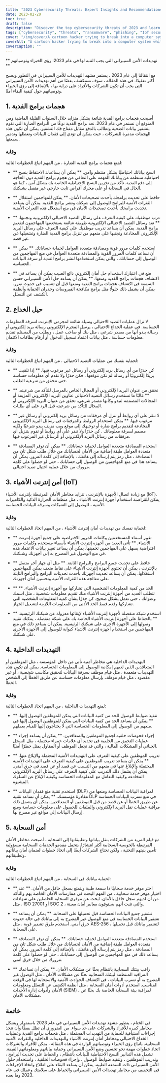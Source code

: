 ```yaml
---
title: "2023 Cybersecurity Threats: Expert Insights and Recommendations"
date: 2023-02-20
toc: true
draft: false
description: "Discover the top cybersecurity threats of 2023 and learn how to stay safe with expert recommendations."
tags: ["cybersecurity", "threats", "ransomware", "phishing", "IoT security", "insider threats", "cloud security", "data backup", "multi-factor authentication", "security patches", "employee training", "access controls", "background checks", "data loss prevention", "cloud providers", "data encryption", "network security", "endpoint security", "network monitoring", "vulnerability scanning"]
cover: "/img/cover/A_cartoon_hacker_trying_to_break_into_a_computer_system.png"
coverAlt: "A cartoon hacker trying to break into a computer system while a shield with a lock protects it."
coverCaption: ""
---
```

 ** تهديدات الأمن السيبراني التي يجب التنبه لها في عام 2023: رؤى الخبراء وتوصياتهم **  مع انتقالنا إلى عام 2023 ، يستمر مشهد التهديدات للأمن السيبراني في التطور ويصبح أكثر تعقيدًا. في هذه المقالة ، سوف نستكشف بعضًا من أهم تهديدات الأمن السيبراني التي يجب أن تكون الشركات والأفراد على دراية بها ، بالإضافة إلى رؤى الخبراء وتوصياتهم حول كيفية البقاء آمنًا.  ## 1. هجمات برامج الفدية  أصبحت هجمات برامج الفدية شائعة بشكل متزايد خلال السنوات القليلة الماضية ومن المتوقع أن تستمر في عام 2023. تعد برامج الفدية نوعًا من البرامج الضارة التي تقوم بتشفير بيانات الضحية وتطالب بالدفع مقابل مفتاح فك التشفير. يمكن أن تكون هذه الهجمات مدمرة للشركات ، حيث يمكن أن تؤدي إلى فقدان البيانات وتعطلها وتدمير سمعتها.  ### وقاية  لمنع هجمات برامج الفدية الضارة ، من المهم اتباع الخطوات التالية:  - ** انسخ بياناتك احتياطيًا بشكل منتظم وآمن. ** يمكن أن يساعدك الاحتفاظ بنسخ احتياطية منتظمة من بياناتك المهمة على التعافي من هجوم برامج الفدية دون الحاجة إلى دفع الفدية. تأكد من تخزين النسخ الاحتياطية الخاصة بك بشكل آمن ، كما هو الحال في السحابة أو على محرك أقراص ثابت خارجي غير متصل بشبكتك.  - ** حافظ على تحديث برامجك بأحدث تصحيحات الأمان. ** يمكن للمهاجمين استغلال الثغرات الأمنية للبرامج للوصول إلى شبكتك ونشر برامج الفدية. يمكن أن يساعد تحديث برامجك بأحدث تصحيحات الأمان في منع استغلال هذه الثغرات الأمنية.  - ** درب موظفيك على كيفية التعرف على رسائل التصيد الاحتيالي الإلكترونية وتجنبها. ** تعد رسائل التصيد الاحتيالي الإلكترونية طريقة شائعة يستخدمها المهاجمون لتقديم برامج الفدية. يمكن أن يساعد تدريب موظفيك على كيفية التعرف على رسائل البريد الإلكتروني المخادعة وتجنبها على منعهم من تنزيل برامج الفدية الضارة وتشغيلها عن غير قصد.  - ** استخدم كلمات مرور قوية ومصادقة متعددة العوامل لحماية حساباتك. ** يمكن أن تساعد كلمات المرور القوية والمصادقة متعددة العوامل في منع المهاجمين من الوصول إلى حساباتك ، والتي يمكن استخدامها لنشر برامج الفدية أو سرقة البيانات الحساسة.  - ** ضع في اعتبارك استخدام حل أمان إلكتروني ذائع الصيت يمكن أن يساعد في اكتشاف هجمات برامج الفدية ومنعها. ** يمكن أن يساعد حل الأمن السيبراني حسن السمعة في اكتشاف هجمات برامج الفدية ومنعها قبل أن تتسبب في حدوث ضرر. يمكن أن يشمل ذلك حلولًا مثل برامج مكافحة الفيروسات وجدران الحماية وأنظمة الكشف عن التسلل.   ## 2. حيل الخداع  لا تزال عمليات التصيد الاحتيالي وسيلة شائعة لمجرمي الإنترنت لسرقة المعلومات الحساسة. في عملية الخداع الاحتيالي ، يرسل المجرم الإلكتروني رسالة بريد إلكتروني أو رسالة يبدو أنها من مصدر شرعي ، مثل بنك أو صاحب عمل ، ويطلب من المستلم تقديم معلومات حساسة ، مثل بيانات اعتماد تسجيل الدخول أو أرقام بطاقات الائتمان.  ### وقاية  لحماية نفسك من عمليات التصيد الاحتيالي ، من المهم اتباع الخطوات التالية:  - ** كن حذرًا من أي رسائل بريد إلكتروني أو رسائل غير مرغوب فيها. ** إذا تلقيت بريدًا إلكترونيًا أو رسالة لم تكن تتوقعها ، فكن حذرًا ولا تقدم أي معلومات حساسة حتى تتحقق من شرعية الطلب.  - ** تحقق من عنوان البريد الإلكتروني أو المجال الخاص بالمرسل للتأكد من شرعيته. ** غالبًا ما تستخدم رسائل التصيد الاحتيالي عناوين البريد الإلكتروني المزيفة أو المجالات المصممة لتبدو وكأنها مصدر شرعي. تحقق من عنوان البريد الإلكتروني أو المجال للتأكد من شرعيته قبل الرد على أي طلبات.  - ** لا تنقر على أي روابط أو تنزل أي مرفقات من رسائل بريد إلكتروني أو رسائل غير مرغوب فيها. ** يمكن استخدام الروابط والمرفقات في رسائل البريد الإلكتروني المخادعة لتقديم برامج ضارة أو توجيهك إلى موقع ويب مزيف يبدو شرعيًا ولكنه مصمم لسرقة معلوماتك . كن حذرًا ولا تنقر على أي روابط أو تقوم بتنزيل أي مرفقات من رسائل البريد الإلكتروني أو الرسائل غير المرغوب فيها.  - ** استخدم المصادقة متعددة العوامل لحماية حساباتك. ** يمكن أن توفر المصادقة متعددة العوامل طبقة إضافية من الأمان لحساباتك من خلال طلب شكل ثانٍ من المصادقة ، مثل رمز يتم إرساله إلى هاتفك ، بالإضافة إلى كلمة المرور. يمكن أن يساعد هذا في منع المهاجمين من الوصول إلى حساباتك ، حتى لو حصلوا على كلمة مرورك من خلال عملية احتيال تصيد احتيالي.   ## 3. أمن إنترنت الأشياء (IoT)  مع زيادة اتصال الأجهزة بالإنترنت ، تتزايد مخاطر الأمان المرتبطة بإنترنت الأشياء (IoT). يمكن للقراصنة استخدام أجهزة إنترنت الأشياء ، مثل منظمات الحرارة الذكية والكاميرات الأمنية ، للوصول إلى الشبكات وسرقة البيانات الحساسة.  ### وقاية  لحماية نفسك من تهديدات أمان إنترنت الأشياء ، من المهم اتخاذ الخطوات التالية:  - ** تغيير أسماء المستخدمين وكلمات المرور الافتراضية على جميع أجهزة إنترنت الأشياء. ** تأتي العديد من أجهزة إنترنت الأشياء بأسماء مستخدم وكلمات مرور افتراضية يسهل على المهاجمين تخمينها. يمكن أن يساعد تغيير بيانات الاعتماد هذه في منع الوصول غير المصرح به إلى أجهزتك وشبكتك.  - ** حافظ على تحديث جميع البرامج والبرامج الثابتة. ** مثل أي جهاز آخر متصل بالإنترنت ، يمكن أن تحتوي أجهزة إنترنت الأشياء على نقاط ضعف يمكن للمهاجمين استغلالها. يمكن أن يساعد تحديث أجهزتك بأحدث تحديثات البرامج والبرامج الثابتة على معالجة هذه الثغرات الأمنية وتحسين أمان أجهزتك.  - ** الحد من كمية المعلومات الشخصية التي تشاركها مع أجهزة إنترنت الأشياء. ** تتطلب العديد من أجهزة إنترنت الأشياء منك تقديم معلومات شخصية ، مثل اسمك وعنوانك ، حتى تعمل بشكل صحيح. كن حذرًا بشأن كمية المعلومات الشخصية التي تشاركها وقدم فقط الحد الأدنى من المعلومات اللازمة لتشغيل الجهاز.  - ** استخدم شبكة منفصلة لأجهزة إنترنت الأشياء لإبقائها معزولة عن شبكتك الرئيسية. ** بالحفاظ على أجهزة إنترنت الأشياء الخاصة بك على شبكة منفصلة ، يمكنك تقييد وصولها إلى الأجهزة الأخرى على شبكتك الرئيسية. يمكن أن يساعد ذلك في منع المهاجمين من استخدام أجهزة إنترنت الأشياء كبوابة للوصول إلى الأجهزة الأخرى على شبكتك.   ## 4. التهديدات الداخلية  التهديدات الداخلية هي مخاطر أمنية تأتي من داخل المؤسسة ، مثل الموظفين أو المتعاقدين الذين لديهم إمكانية الوصول إلى المعلومات الحساسة. يمكن أن تكون هذه التهديدات متعمدة ، مثل قيام موظف بسرقة البيانات لتحقيق مكاسب شخصية ، أو غير مقصود ، مثل قيام موظف بإرسال معلومات حساسة عن طريق الخطأ إلى الشخص الخطأ.  ### وقاية  لمنع التهديدات الداخلية ، من المهم اتخاذ الخطوات التالية:  - ** تنفيذ ضوابط الوصول للحد من كمية البيانات التي يمكن للموظفين الوصول إليها. ** يمكن أن يساعد الحد من كمية البيانات التي يمكن للموظفين الوصول إليها في منعهم من الوصول إلى المعلومات الحساسة التي لا يحتاجون إليها للقيام بعملهم.  - ** إجراء فحوصات خلفية لجميع الموظفين والمتعاقدين. ** يمكن أن يساعد إجراء عمليات التحقق من الخلفية في تحديد أي علامات حمراء محتملة ، مثل السجل الجنائي أو المشكلات المالية ، والتي قد تجعل الموظف أو المقاول يمثل خطرًا أمنيًا.  - ** تدريب الموظفين على كيفية التعرف على التهديدات الأمنية المحتملة والإبلاغ عنها. ** يمكن أن يساعد تدريب الموظفين على كيفية التعرف على التهديدات الأمنية المحتملة والإبلاغ عنها في منعهم من التسبب عن قصد أو عن قصد في خرق أمني. يمكن أن يشمل ذلك التدريب على كيفية التعرف على رسائل البريد الإلكتروني المخادعة وكيفية التعامل مع المعلومات الحساسة وكيفية الإبلاغ عن السلوك المشبوه.  - ** استخدم تقنية منع فقدان البيانات (DLP) لمراقبة البيانات الحساسة ومنعها من مغادرة مؤسستك. ** يمكن أن تساعد تقنية DLP في منع تسرب البيانات الحساسة عن طريق الخطأ أو عن قصد من قبل الموظفين أو المتعاقدين. يمكن أن يشمل ذلك مراقبة عمليات نقل البريد الإلكتروني والملفات للحصول على معلومات حساسة ومنع إرسال البيانات إلى مواقع غير مصرح بها.   ## 5. أمن السحابة  مع قيام المزيد من الشركات بنقل بياناتها وتطبيقاتها إلى السحابة ، أصبحت مخاطر الأمان المرتبطة بالحوسبة السحابية أكثر انتشارًا. يتحمل مقدمو الخدمات السحابية مسؤولية تأمين بنيتهم التحتية ، ولكن تحتاج الشركات أيضًا إلى اتخاذ خطوات لضمان أمان بياناتهم وتطبيقاتهم.  ### وقاية  لحماية بياناتك في السحابة ، من المهم اتباع الخطوات التالية:  - ** اختر موفر خدمة سحابيًا ذا سمعة طيبة ويتمتع بسجل حافل من الأمان. ** عند اختيار موفر خدمة سحابية ، من المهم البحث في ممارسات الأمان الخاصة بهم والتأكد من أن لديهم سجل حافل بالأمان. ابحث عن موفري السحابة الحاصلين على شهادات ، مثل ISO 27001 أو SOC 2 ، والتي تثبت أنهم يستوفون معايير أمان معينة.  - ** تشفير جميع البيانات الحساسة قبل تحميلها على السحابة. ** يمكن أن يساعد تشفير البيانات الحساسة في منع الوصول غير المصرح به إلى بياناتك في حالة حدوث خرق أمني. استخدم طرق تشفير قوية ، مثل AES-256 ، لتشفير بياناتك قبل تحميلها على السحابة.  - ** استخدم المصادقة متعددة العوامل لحماية حساباتك. ** يمكن أن توفر المصادقة متعددة العوامل طبقة إضافية من الأمان لحساباتك من خلال طلب شكل ثانٍ من المصادقة ، مثل رمز يتم إرساله إلى هاتفك ، بالإضافة إلى كلمة المرور. يمكن أن يساعد ذلك في منع المهاجمين من الوصول إلى حساباتك ، حتى لو حصلوا على كلمة مرورك من خلال خرق أمني.  - ** راقب بيئتك السحابية بانتظام بحثًا عن مشكلات الأمان. ** يمكن أن تساعدك المراقبة المنتظمة لبيئتك السحابية بحثًا عن مشكلات الأمان ، مثل الوصول غير المصرح به أو تسرب البيانات ، في اكتشاف الحوادث الأمنية والاستجابة لها في الوقت المناسب. استخدم أدوات أمان السحابة ، مثل أنظمة الكشف عن التسلل ومعلومات الأمان وأدوات إدارة الأحداث (SIEM) ، لمراقبة بيئة السحابة الخاصة بك بحثًا عن مشكلات الأمان.   ## خاتمة  في الختام ، يتطور مشهد تهديدات الأمن السيبراني في عام 2023 باستمرار ويشكل مخاطر كبيرة للأفراد والشركات على حد سواء. من الضروري أن تظل يقظًا وأن تتخذ إجراءات استباقية للحماية من التهديدات المحتملة ، مثل هجمات برامج الفدية وعمليات الخداع الاحتيالي ومخاطر أمان إنترنت الأشياء والتهديدات الداخلية والثغرات الأمنية السحابية. باتباع رؤى الخبراء وتوصياتهم الواردة في هذه المقالة ، يمكن للأفراد والشركات اتخاذ خطوات مهمة نحو تحسين وضع الأمن السيبراني وحماية بياناتهم ومعلوماتهم القيمة. تشمل هذه التدابير النسخ الاحتياطية للبيانات بانتظام ، والحفاظ على تحديث البرامج ، وتدريب الموظفين ، وتنفيذ ضوابط الوصول ، وإجراء فحوصات الخلفية ، واستخدام حلول الأمن السيبراني ذات السمعة الطيبة. يمكن أن يساعد البقاء على اطلاع واتخاذ الإجراءات في التخفيف من مخاطر تهديدات الأمن السيبراني والحفاظ على سلامتك وعملك في عام 2023 وما بعده.